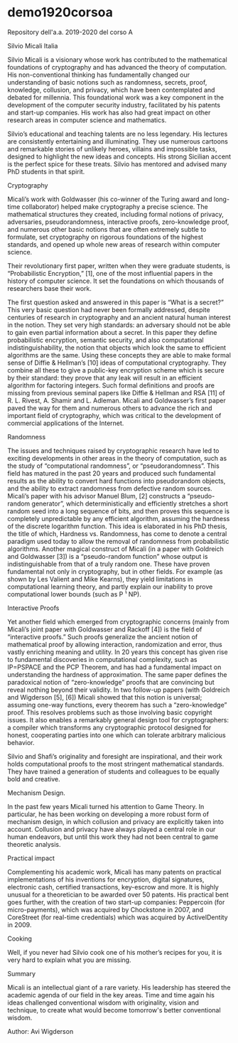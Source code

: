 # demo1920corsoa
Repository dell'a.a. 2019-2020 del corso A

Silvio Micali 
Italia

Silvio Micali is a visionary whose work has contributed to the mathematical foundations of cryptography and has advanced the theory of computation. His non-conventional thinking has fundamentally changed our understanding of basic notions such as randomness, secrets, proof, knowledge, collusion, and privacy, which have been contemplated and debated for millennia. This foundational work was a key component in the development of the computer security industry, facilitated by his patents and start-up companies. His work has also had great impact on other research areas in computer science and mathematics.

Silvio’s educational and teaching talents are no less legendary. His lectures are consistently entertaining and illuminating. They use numerous cartoons and remarkable stories of unlikely heroes, villains and impossible tasks, designed to highlight the new ideas and concepts. His strong Sicilian accent is the perfect spice for these treats. Silvio has mentored and advised many PhD students in that spirit.

Cryptography

Micali’s work with Goldwasser (his co-winner of the Turing award and long-time collaborator) helped make cryptography a precise science. The mathematical structures they created, including formal notions of privacy, adversaries, pseudorandomness, interactive proofs, zero-knowledge proof, and numerous other basic notions that are often extremely subtle to formulate, set cryptography on rigorous foundations of the highest standards, and opened up whole new areas of research within computer science.

Their revolutionary first paper, written when they were graduate students, is “Probabilistic Encryption,” [1], one of the most influential papers in the history of computer science. It set the foundations on which thousands of researchers base their work.

The first question asked and answered in this paper is “What is a secret?” This very basic question had never been formally addressed, despite centuries of research in cryptography and an ancient natural human interest in the notion. They set very high standards: an adversary should not be able to gain even partial information about a secret. In this paper they define probabilistic encryption, semantic security, and also computational indistinguishability, the notion that objects which look the same to efficient algorithms are the same. Using these concepts they are able to make formal sense of Diffie & Hellman’s [10] ideas of computational cryptography. They combine all these to give a public-key encryption scheme which is secure by their standard: they prove that any leak will result in an efficient algorithm for factoring integers. Such formal definitions and proofs are missing from previous seminal papers like Diffie & Hellman and RSA [11] of R. L. Rivest, A. Shamir and L. Adleman. Micali and Goldwasser’s first paper paved the way for them and numerous others to advance the rich and important field of cryptography, which was critical to the development of commercial applications of the Internet.

Randomness

The issues and techniques raised by cryptographic research have led to exciting developments in other areas in the theory of computation, such as the study of “computational randomness”, or “pseudorandomness”. This field has matured in the past 20 years and produced such fundamental results as the ability to convert hard functions into pseudorandom objects, and the ability to extract randomness from defective random sources. Micali’s paper with his advisor Manuel Blum, [2] constructs a “pseudo-random generator”, which deterministically and efficiently stretches a short random seed into a long sequence of bits, and then proves this sequence is completely unpredictable by any efficient algorithm, assuming the hardness of the discrete logarithm function. This idea is elaborated in his PhD thesis, the title of which, Hardness vs. Randomness, has come to denote a central paradigm used today to allow the removal of randomness from probabilistic algorithms. Another magical construct of Micali (in a paper with Goldreich and Goldwasser [3]) is a “pseudo-random function” whose output is indistinguishable from that of a truly random one. These have proven fundamental not only in cryptography, but in other fields. For example (as shown by Les Valient and Mike Kearns), they yield limitations in computational learning theory, and partly explain our inability to prove computational lower bounds (such as P ¹ NP).

Interactive Proofs

Yet another field which emerged from cryptographic concerns (mainly from Micali’s joint paper with Goldwasser and Rackoff [4]) is the field of “interactive proofs.” Such proofs generalize the ancient notion of mathematical proof by allowing interaction, randomization and error, thus vastly enriching meaning and utility. In 20 years this concept has given rise to fundamental discoveries in computational complexity, such as IP=PSPACE and the PCP Theorem, and has had a fundamental impact on understanding the hardness of approximation. The same paper defines the paradoxical notion of “zero-knowledge” proofs that are convincing but reveal nothing beyond their validity. In two follow-up papers (with Goldreich and Wigderson [5], [6]) Micali showed that this notion is universal; assuming one-way functions, every theorem has such a “zero-knowledge” proof. This resolves problems such as those involving basic copyright issues. It also enables a remarkably general design tool for cryptographers: a compiler which transforms any cryptographic protocol designed for honest, cooperating parties into one which can tolerate arbitrary malicious behavior.

Silvio and Shafi’s originality and foresight are inspirational, and their work holds computational proofs to the most stringent mathematical standards. They have trained a generation of students and colleagues to be equally bold and creative.

Mechanism Design.

In the past few years Micali turned his attention to Game Theory. In particular, he has been working on developing a more robust form of mechanism design, in which collusion and privacy are explicitly taken into account. Collusion and privacy have always played a central role in our human endeavors, but until this work they had not been central to game theoretic analysis.

Practical impact

Complementing his academic work, Micali has many patents on practical implementations of his inventions for encryption, digital signatures, electronic cash, certified transactions, key-escrow and more. It is highly unusual for a theoretician to be awarded over 50 patents. His practical bent goes further, with the creation of two start-up companies: Peppercoin (for micro-payments), which was acquired by Chockstone in 2007, and CoreStreet (for real-time credentials) which was acquired by ActiveIDentity in 2009.

Cooking

Well, if you never had Silvio cook one of his mother’s recipes for you, it is very hard to explain what you are missing.

Summary

Micali is an intellectual giant of a rare variety. His leadership has steered the academic agenda of our field in the key areas. Time and time again his ideas challenged conventional wisdom with originality, vision and technique, to create what would become tomorrow's better conventional wisdom.

Author: Avi Wigderson